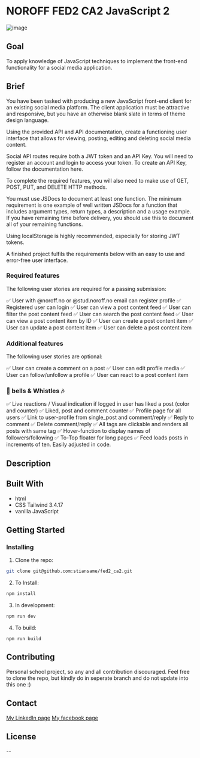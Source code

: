 # NOROFF FED2 CA2 JavaScript 2

![image](https://github.com/stiansame/fed2_ca1/blob/css_frameworks/gitImg.jpg?raw=true)

## Goal

To apply knowledge of JavaScript techniques to implement the front-end functionality for a social media application.

## Brief

You have been tasked with producing a new JavaScript front-end client for an existing social media platform. The client application must be attractive and responsive, but you have an otherwise blank slate in terms of theme design language.

Using the provided API and API documentation, create a functioning user interface that allows for viewing, posting, editing and deleting social media content.

Social API routes require both a JWT token and an API Key. You will need to register an account and login to access your token. To create an API Key, follow the documentation here.


To complete the required features, you will also need to make use of GET, POST, PUT, and DELETE HTTP methods.

You must use JSDocs to document at least one function. The minimum requirement is one example of well written JSDocs for a function that includes argument types, return types, a description and a usage example. If you have remaining time before delivery, you should use this to document all of your remaining functions.

Using localStorage is highly recommended, especially for storing JWT tokens.

A finished project fulfils the requirements below with an easy to use and error-free user interface.

### Required features
The following user stories are required for a passing submission:

✅ User with @noroff.no or @stud.noroff.no email can register profile
✅ Registered user can login
✅ User can view a post content feed
✅ User can filter the post content feed
✅ User can search the post content feed
✅ User can view a post content item by ID
✅ User can create a post content item
✅ User can update a post content item
✅ User can delete a post content item

### Additional features
The following user stories are optional:

✅ User can create a comment on a post
✅ User can edit profile media
✅ User can follow/unfollow a profile
✅ User can react to a post content item

### 🔔 bells & Whistles 🎶
✅ Live reactions / Visual indication if logged in user has liked a post (color and counter)
✅ Liked, post and comment counter
✅ Profile page for all users
✅ Link to user-profile from single_post and comment/reply
✅ Reply to comment
✅ Delete comment/reply
✅ All tags are clickable and renders all posts with same tag
✅ Hover-function to display names of followers/following
✅ To-Top floater for long pages
✅ Feed loads posts in increments of ten. Easily adjusted in code.


## Description



## Built With

- html
- CSS Tailwind 3.4.17
- vanilla JavaScript

## Getting Started

### Installing

1. Clone the repo:

```bash
git clone git@github.com:stiansame/fed2_ca2.git
```

2. To Install:

```bash
npm install
```

3. In development:

```bash
npm run dev
```

4. To build:

```
npm run build
```

## Contributing

Personal school project, so any and all contribution discouraged. Feel free to clone the repo, but kindly do in seperate branch and do not update into this one :)

## Contact

[My LinkedIn page](https://www.linkedin.com/in/stian-rostad-99a90750/)
[My facebook page](https://www.facebook.com/stian.a.rostad)

## License

--
